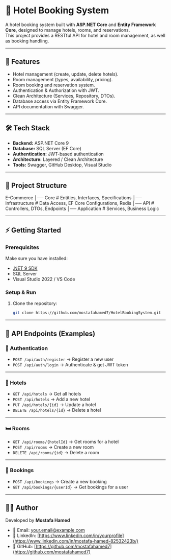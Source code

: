 # 🏨 Hotel Booking System

A hotel booking system built with **ASP.NET Core** and **Entity Framework Core**, designed to manage hotels, rooms, and reservations.  
This project provides a RESTful API for hotel and room management, as well as booking handling.

---

## 🚀 Features
- Hotel management (create, update, delete hotels).
- Room management (types, availability, pricing).
- Room booking and reservation system.
- Authentication & Authorization with JWT.
- Clean Architecture (Services, Repository, DTOs).
- Database access via Entity Framework Core.
- API documentation with Swagger.

---

## 🛠️ Tech Stack
- **Backend:** ASP.NET Core 9
- **Database:** SQL Server (EF Core)
- **Authentication:** JWT-based authentication
- **Architecture:** Layered / Clean Architecture
- **Tools:** Swagger, GitHub Desktop, Visual Studio

---

## 📂 Project Structure
E-Commerce │── Core # Entities, Interfaces, Specifications │── Infrastructure # Data Access, EF Core Configurations, Redis │── API # Controllers, DTOs, Endpoints │── Application # Services, Business Logic

---
## ⚡ Getting Started

### Prerequisites
Make sure you have installed:
- [.NET 9 SDK](https://dotnet.microsoft.com/download/dotnet/9.0)
- SQL Server
- Visual Studio 2022 / VS Code

### Setup & Run
1. Clone the repository:
   ```bash
   git clone https://github.com/mostafahamed7/HotelBookingSystem.git

---

## 📖 API Endpoints (Examples)

### 🔐 Authentication
- `POST /api/auth/register` → Register a new user  
- `POST /api/auth/login` → Authenticate & get JWT token  

---

### 🏨 Hotels
- `GET /api/hotels` → Get all hotels  
- `POST /api/hotels` → Add a new hotel  
- `PUT /api/hotels/{id}` → Update a hotel  
- `DELETE /api/hotels/{id}` → Delete a hotel  

---

### 🛏️ Rooms
- `GET /api/rooms/{hotelId}` → Get rooms for a hotel  
- `POST /api/rooms` → Create a new room  
- `DELETE /api/rooms/{id}` → Delete a room 

---

### 📅 Bookings
- `POST /api/bookings` → Create a new booking  
- `GET /api/bookings/{userId}` → Get bookings for a user  

---

## 👨‍💻 Author
Developed by **Mostafa Hamed**  

- 📧 Email: [your.email@example.com](mostfahmed770@gmail.com)  
- 💼 LinkedIn: [https://www.linkedin.com/in/yourprofile](https://www.linkedin.com/in/mostafa-hamed-82532423b/)  
- 🐙 GitHub: [https://github.com/mostafahamed7](https://github.com/mostafahamed7) 